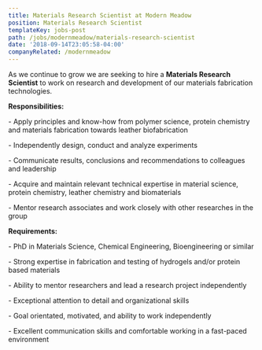 ```yaml
---
title: Materials Research Scientist at Modern Meadow
position: Materials Research Scientist
templateKey: jobs-post
path: /jobs/modernmeadow/materials-research-scientist
date: '2018-09-14T23:05:58-04:00'
companyRelated: /modernmeadow
---
```

As we continue to grow we are seeking to hire a **Materials Research Scientist** to work on research and development of our materials fabrication technologies.

**Responsibilities:**

\- Apply principles and know-how from polymer science, protein chemistry and materials fabrication towards leather biofabrication

\- Independently design, conduct and analyze experiments

\- Communicate results, conclusions and recommendations to colleagues and leadership

\- Acquire and maintain relevant technical expertise in material science, protein chemistry, leather chemistry and biomaterials

\- Mentor research associates and work closely with other researches in the group



**Requirements:**

\- PhD in Materials Science, Chemical Engineering, Bioengineering or similar

\- Strong expertise in fabrication and testing of hydrogels and/or protein based materials

\- Ability to mentor researchers and lead a research project independently

\- Exceptional attention to detail and organizational skills

\- Goal orientated, motivated, and ability to work independently

\- Excellent communication skills and comfortable working in a fast-paced environment

